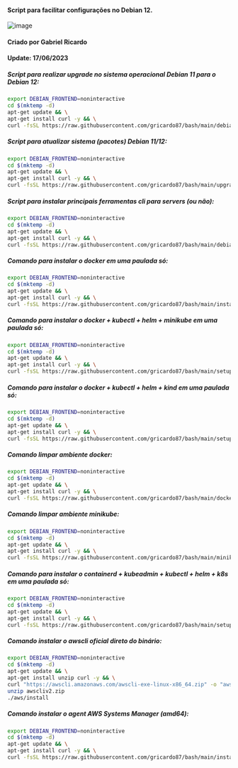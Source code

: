 #### Script para facilitar configurações no Debian 12.

![image](https://github.com/gricardo87/bash/assets/4189536/af1ba9f1-cdd4-4e50-8992-64fda281c11a)

#### Criado por Gabriel Ricardo
#### Update: 17/06/2023

##### Script para realizar upgrade no  sistema operacional Debian 11 para o Debian 12:

```bash
export DEBIAN_FRONTEND=noninteractive
cd $(mktemp -d)
apt-get update && \
apt-get install curl -y && \
curl -fsSL https://raw.githubusercontent.com/gricardo87/bash/main/debian-upgrade-11-to-12.sh | bash -
```
##### Script para atualizar sistema (pacotes) Debian 11/12:
```bash
export DEBIAN_FRONTEND=noninteractive
cd $(mktemp -d)
apt-get update && \
apt-get install curl -y && \
curl -fsSL https://raw.githubusercontent.com/gricardo87/bash/main/upgrade.sh | bash -
```

##### Script para instalar principais ferramentas cli para servers (ou não):
```bash
export DEBIAN_FRONTEND=noninteractive
cd $(mktemp -d)
apt-get update && \
apt-get install curl -y && \
curl -fsSL https://raw.githubusercontent.com/gricardo87/bash/main/debian-setup.sh | bash -
```
##### Comando para instalar o docker em uma paulada só:
```bash
export DEBIAN_FRONTEND=noninteractive
cd $(mktemp -d)
apt-get update && \
apt-get install curl -y && \
curl -fsSL https://raw.githubusercontent.com/gricardo87/bash/main/install-docker.sh | bash -
```

##### Comando para instalar o docker + kubectl + helm + minikube em uma paulada só:
```bash
export DEBIAN_FRONTEND=noninteractive
cd $(mktemp -d)
apt-get update && \
apt-get install curl -y && \
curl -fsSL https://raw.githubusercontent.com/gricardo87/bash/main/setup-minikube-debian.sh | bash -
```

##### Comando para instalar o docker + kubectl + helm + kind em uma paulada só:
```bash
export DEBIAN_FRONTEND=noninteractive
cd $(mktemp -d)
apt-get update && \
apt-get install curl -y && \
curl -fsSL https://raw.githubusercontent.com/gricardo87/bash/main/setup-kind-debian.sh | bash -
```

##### Comando limpar ambiente docker:
```bash
export DEBIAN_FRONTEND=noninteractive
cd $(mktemp -d)
apt-get update && \
apt-get install curl -y && \
curl -fsSL https://raw.githubusercontent.com/gricardo87/bash/main/docker-clean.sh | bash -
```

##### Comando limpar ambiente minikube:
```bash
export DEBIAN_FRONTEND=noninteractive
cd $(mktemp -d)
apt-get update && \
apt-get install curl -y && \
curl -fsSL https://raw.githubusercontent.com/gricardo87/bash/main/minikube-clean.sh | bash -
```

##### Comando para instalar o containerd + kubeadmin + kubectl + helm + k8s em uma paulada só:
```bash
export DEBIAN_FRONTEND=noninteractive
cd $(mktemp -d)
apt-get update && \
apt-get install curl -y && \
curl -fsSL https://raw.githubusercontent.com/gricardo87/bash/main/setup-k8s-debian.sh | bash -
```

##### Comando instalar o awscli oficial direto do binário:
```bash
export DEBIAN_FRONTEND=noninteractive
cd $(mktemp -d)
apt-get update && \
apt-get install unzip curl -y && \
curl "https://awscli.amazonaws.com/awscli-exe-linux-x86_64.zip" -o "awscliv2.zip"
unzip awscliv2.zip
./aws/install
```

##### Comando instalar o agent AWS Systems Manager (amd64):
```bash
export DEBIAN_FRONTEND=noninteractive
cd $(mktemp -d)
apt-get update && \
apt-get install curl -y && \
curl -fsSL https://raw.githubusercontent.com/gricardo87/bash/main/install-ssm-debian-amd64.sh | bash -
```
